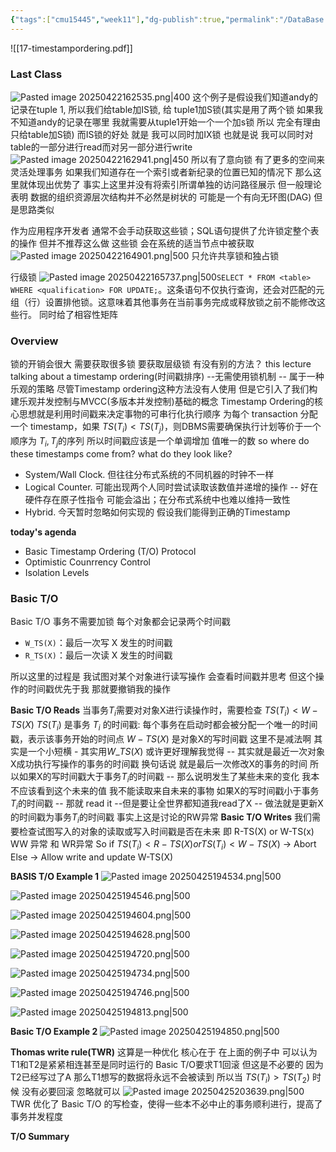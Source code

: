 ```yaml
---
{"tags":["cmu15445","week11"],"dg-publish":true,"permalink":"/DataBase Systems/CMU 15-445：Database Systems/Lecture 17 Timestamp Ordering Concurrency Control/","dgPassFrontmatter":true,"noteIcon":"","created":"2025-04-19T16:13:11.416+08:00","updated":"2025-04-25T20:39:19.781+08:00"}
---
```


![[17-timestampordering.pdf]]

### Last Class
![Pasted image 20250422162535.png|400](/img/user/accessory/Pasted%20image%2020250422162535.png)
这个例子是假设我们知道andy的记录在tuple 1, 所以我们给table加IS锁, 给 tuple1加S锁(其实是用了两个锁 如果我不知道andy的记录在哪里 我就需要从tuple1开始一个一个加s锁 所以 完全有理由只给table加S锁)
而IS锁的好处 就是 我可以同时加IX锁 也就是说 我可以同时对table的一部分进行read而对另一部分进行write
![Pasted image 20250422162941.png|450](/img/user/accessory/Pasted%20image%2020250422162941.png)
所以有了意向锁 有了更多的空间来灵活处理事务 如果我们知道存在一个索引或者新纪录的位置已知的情况下 那么这里就体现出优势了
事实上这里并没有将索引所谓单独的访问路径展示 但一般理论表明 数据的组织资源层次结构并不必然是树状的 可能是一个有向无环图(DAG) 但是思路类似

作为应用程序开发者 通常不会手动获取这些锁；SQL语句提供了允许锁定整个表的操作 但并不推荐这么做 这些锁 会在系统的适当节点中被获取
![Pasted image 20250422164901.png|500](/img/user/accessory/Pasted%20image%2020250422164901.png)
只允许共享锁和独占锁

行级锁
![Pasted image 20250422165737.png|500](/img/user/accessory/Pasted%20image%2020250422165737.png)`SELECT * FROM <table> WHERE <qualification> FOR UPDATE;`。这条语句不仅执行查询，还会对匹配的元组（行）设置排他锁。这意味着其他事务在当前事务完成或释放锁之前不能修改这些行。
同时给了相容性矩阵

### Overview
锁的开销会很大 需要获取很多锁 要获取层级锁 有没有别的方法？ this lecture talking about a timestamp ordering(时间戳排序) --无需使用锁机制 -- 属于一种乐观的策略
尽管Timestamp ordering这种方法没有人使用 但是它引入了我们构建乐观并发控制与MVCC(多版本并发控制)基础的概念
Timestamp Ordering的核心思想就是利用时间戳来决定事物的可串行化执行顺序 为每个 transaction 分配一个 timestamp，如果 $TS(T_i)<TS(T_j)$，则DBMS需要确保执行计划等价于一个顺序为 $T_i,T_j$的序列
所以时间戳应该是一个单调增加 值唯一的数  so where do these timestamps come from? what do they look like? 
- System/Wall Clock.  但往往分布式系统的不同机器的时钟不一样
- Logical Counter. 可能出现两个人同时尝试读取该数值并递增的操作 -- 好在硬件存在原子性指令  可能会溢出；在分布式系统中也难以维持一致性
- Hybrid.
今天暂时忽略如何实现的 假设我们能得到正确的Timestamp

**today's agenda**
- Basic Timestamp Ordering (T/O) Protocol
- Optimistic Counrrency Control
- Isolation Levels

### Basic T/O
Basic T/O 事务不需要加锁
每个对象都会记录两个时间戳
- `W_TS(X)`：最后一次写 X 发生的时间戳
- `R_TS(X)`：最后一次读 X 发生的时间戳

所以这里的过程是 我试图对某个对象进行读写操作 会查看时间戳并思考 但这个操作的时间戳优先于我 那就要撤销我的操作

**Basic T/O Reads**
当事务$T_i$需要对对象X进行读操作时，需要检查 $TS(T_i)<W-TS(X)$
$TS(T_i)$ 是事务 $T_i$ 的时间戳: 每个事务在启动时都会被分配一个唯一的时间戳，表示该事务开始的时间点
$W-TS(X)$ 是对象X的写时间戳 这里不是减法啊 其实是一个小短横 - 其实用$W\_TS(X)$ 或许更好理解我觉得 -- 其实就是最近一次对象X成功执行写操作的事务的时间戳 换句话说 就是最后一次修改X的事务的时间
所以如果X的写时间戳大于事务$T_i$的时间戳 -- 那么说明发生了某些未来的变化 我本不应该看到这个未来的值 我不能读取来自未来的事物
如果X的写时间戳小于事务$T_i$的时间戳 -- 那就 read it --但是要让全世界都知道我read了X -- 做法就是更新X的时间戳为事务$T_i$的时间戳
事实上这是讨论的RW异常
**Basic T/O Writes**
我们需要检查试图写入的对象的读取或写入时间戳是否在未来 即 R-TS(X) or W-TS(x)
WW 异常 和 WR异常
So if $TS(T_i)<R-TS(X) or TS(T_i)<W-TS(X)$ -> Abort
Else -> Allow write and update W-TS(X)

**BASIS T/O Example 1**
![Pasted image 20250425194534.png|500](/img/user/accessory/Pasted%20image%2020250425194534.png)

![Pasted image 20250425194546.png|500](/img/user/accessory/Pasted%20image%2020250425194546.png)

![Pasted image 20250425194604.png|500](/img/user/accessory/Pasted%20image%2020250425194604.png)

![Pasted image 20250425194628.png|500](/img/user/accessory/Pasted%20image%2020250425194628.png)

![Pasted image 20250425194720.png|500](/img/user/accessory/Pasted%20image%2020250425194720.png)

![Pasted image 20250425194734.png|500](/img/user/accessory/Pasted%20image%2020250425194734.png)

![Pasted image 20250425194746.png|500](/img/user/accessory/Pasted%20image%2020250425194746.png)

![Pasted image 20250425194813.png|500](/img/user/accessory/Pasted%20image%2020250425194813.png)

**Basic T/O Example 2**
![Pasted image 20250425194850.png|500](/img/user/accessory/Pasted%20image%2020250425194850.png)

**Thomas write rule(TWR)**
这算是一种优化 核心在于 在上面的例子中 可以认为T1和T2是紧紧相连甚至是同时运行的 Basic T/O要求T1回滚 但这是不必要的 因为T2已经写过了A 那么T1想写的数据将永远不会被读到
所以当 $TS(T_i)>TS(T_2)$ 时候 没有必要回滚 忽略就可以
![Pasted image 20250425203639.png|500](/img/user/accessory/Pasted%20image%2020250425203639.png)
TWR 优化了 Basic T/O 的写检查，使得一些本不必中止的事务顺利进行，提高了事务并发程度

**T/O Summary**
